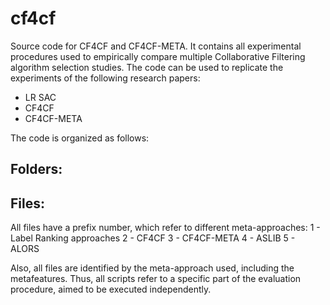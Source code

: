 # cf4cf

Source code for CF4CF and CF4CF-META. It contains all experimental procedures used to empirically compare multiple Collaborative Filtering algorithm selection studies. The code can be used to replicate the experiments of the following research papers:

- LR SAC
- CF4CF
- CF4CF-META

The code is organized as follows:

Folders:
-

Files:
-

All files have a prefix number, which refer to different meta-approaches:
1 - Label Ranking approaches
2 - CF4CF
3 - CF4CF-META
4 - ASLIB
5 - ALORS

Also, all files are identified by the meta-approach used, including the metafeatures. Thus, all scripts refer to a specific part of the evaluation procedure, aimed to be executed independently.
